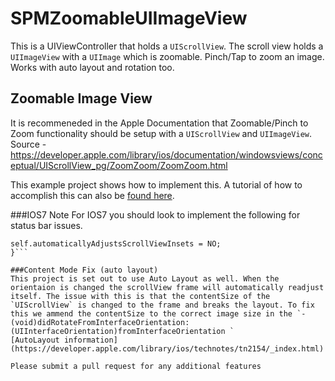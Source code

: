 SPMZoomableUIImageView
======================

This is a UIViewController that holds a `UIScrollView`. The scroll view holds a `UIImageView` with a `UIImage` which is zoomable. Pinch/Tap to zoom an image. Works with auto layout and rotation too.

## Zoomable Image View
It is recommeneded in the Apple Documentation that Zoomable/Pinch to Zoom functionality should be setup with a `UIScrollView` and `UIImageView`. 
Source - https://developer.apple.com/library/ios/documentation/windowsviews/conceptual/UIScrollView_pg/ZoomZoom/ZoomZoom.html

This example project shows how to implement this. A tutorial of how to accomplish this can also be [found here](http://www.raywenderlich.com/10518/how-to-use-uiscrollview-to-scroll-and-zoom-content).

###IOS7 Note
For IOS7 you should look to implement the following for status bar issues.
```if ([self respondsToSelector:@selector(automaticallyAdjustsScrollViewInsets)]) {
self.automaticallyAdjustsScrollViewInsets = NO;
}```

###Content Mode Fix (auto layout)
This project is set out to use Auto Layout as well. When the orientaion is changed the scrollView frame will automatically readjust itself. The issue with this is that the contentSize of the `UIScrollView` is changed to the frame and breaks the layout. To fix this we ammend the contentSize to the correct image size in the `-(void)didRotateFromInterfaceOrientation:(UIInterfaceOrientation)fromInterfaceOrientation `
[AutoLayout information](https://developer.apple.com/library/ios/technotes/tn2154/_index.html)

Please submit a pull request for any additional features


